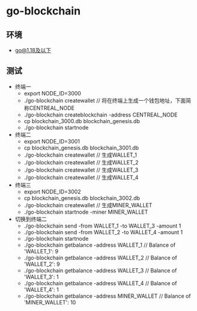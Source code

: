 # go-blockchain

## 环境
- go@1.18及以下
## 测试
- 终端一
  - export NODE_ID=3000
  - ./go-blockchain createwallet // 将在终端上生成一个钱包地址，下面简称CENTREAL_NODE
  - ./go-blockchain createblockchain -address CENTREAL_NODE
  - cp blockchain_3000.db blockchain_genesis.db
  - ./go-blockchain startnode
- 终端二
  - export NODE_ID=3001
  - cp blockchain_genesis.db blockchain_3001.db
  - ./go-blockchain createwallet // 生成WALLET_1
  - ./go-blockchain createwallet // 生成WALLET_2
  - ./go-blockchain createwallet // 生成WALLET_3
  - ./go-blockchain createwallet // 生成WALLET_4
- 终端三
  - export NODE_ID=3002
  - cp blockchain_genesis.db blockchain_3002.db
  - ./go-blockchain createwallet // 生成MINER_WALLET
  - ./go-blockchain startnode -miner MINER_WALLET
- 切换到终端二
  - ./go-blockchain send -from WALLET_1 -to WALLET_3 -amount 1
  - ./go-blockchain send -from WALLET_2 -to WALLET_4 -amount 1
  - ./go-blockchain startnode
  - ./go-blockchain getbalance -address WALLET_1 // Balance of 'WALLET_1': 9
  - ./go-blockchain getbalance -address WALLET_2 // Balance of 'WALLET_2': 9
  - ./go-blockchain getbalance -address WALLET_3 // Balance of 'WALLET_3': 1
  - ./go-blockchain getbalance -address WALLET_4 // Balance of 'WALLET_4': 1
  - ./go-blockchain getbalance -address MINER_WALLET // Balance of 'MINER_WALLET': 10
